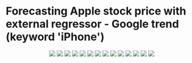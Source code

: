 # Forecasting Apple stock price with external regressor - Google trend (keyword 'iPhone')
<p align="center">
  <img src="/images/1.png">
  <img src="/images/2.png">
  <img src="/images/3.png">
  <img src="/images/4.png">
  <img src="/images/5.png">
  <img src="/images/6.png">
  <img src="/images/7.png">
  <img src="/images/8.png">
  <img src="/images/9.png">
  <img src="/images/10.png">
  <img src="/images/11.png">
  <img src="/images/12.png">
  <img src="/images/13.png">
  <img src="/images/14.png">
</p>
